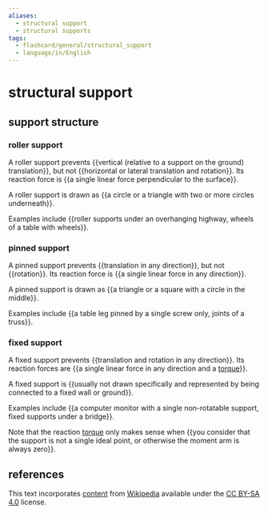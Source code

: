 ```yaml
---
aliases:
  - structural support
  - structural supports
tags:
  - flashcard/general/structural_support
  - language/in/English
---
```


# structural support

## support structure

### roller support

A roller support prevents {{vertical (relative to a support on the ground) translation}}, but not {{horizontal or lateral translation and rotation}}. Its reaction force is {{a single linear force perpendicular to the surface}}. <!--SR:!2024-12-16,160,310!2024-11-21,130,290!2024-10-05,95,290-->

A roller support is drawn as {{a circle or a triangle with two or more circles underneath}}. <!--SR:!2024-10-18,95,290-->

Examples include {{roller supports under an overhanging highway, wheels of a table with wheels}}. <!--SR:!2025-03-25,239,330-->

### pinned support

A pinned support prevents {{translation in any direction}}, but not {{rotation}}. Its reaction force is {{a single linear force in any direction}}. <!--SR:!2024-11-05,128,310!2024-08-11,66,310!2024-08-12,67,310-->

A pinned support is drawn as {{a triangle or a square with a circle in the middle}}. <!--SR:!2024-12-06,152,310-->

Examples include {{a table leg pinned by a single screw only, joints of a truss}}. <!--SR:!2024-09-23,83,270-->

### fixed support

A fixed support prevents {{translation and rotation in any direction}}. Its reaction forces are {{a single linear force in any direction and a [torque](torque.md)}}. <!--SR:!2024-11-02,126,310!2024-12-22,164,310-->

A fixed support is {{usually not drawn specifically and represented by being connected to a fixed wall or ground}}. <!--SR:!2025-01-22,176,310-->

Examples include {{a computer monitor with a single non-rotatable support, fixed supports under a bridge}}. <!--SR:!2024-11-03,115,290-->

Note that the reaction [torque](torque.md) only makes sense when {{you consider that the support is not a single ideal point, or otherwise the moment arm is always zero}}. <!--SR:!2024-12-11,156,310-->

## references

This text incorporates [content](https://en.wikipedia.org/wiki/structural_support) from [Wikipedia](Wikipedia.md) available under the [CC BY-SA 4.0](https://creativecommons.org/licenses/by-sa/4.0/) license.
